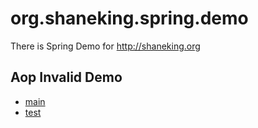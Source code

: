 # org.shaneking.spring.demo
There is Spring Demo for <http://shaneking.org>

## Aop Invalid Demo
- [main](./src/main/java/sktest/spring/demo/aop/invalid)
- [test](./src/test/java/sktest/spring/demo/aop/invalid)

